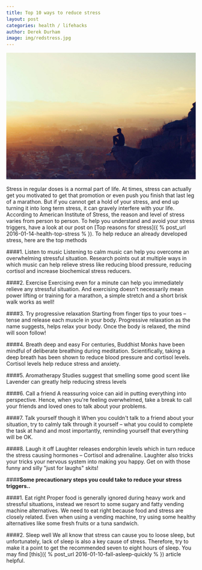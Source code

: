 ```yaml
---
title: Top 10 ways to reduce stress
layout: post
categories: health / lifehacks
author: Derek Durham
image: img/redstress.jpg
---
```


![Existential - Ways to reduce stress](/img/redstress2.jpg)
 
Stress in regular doses is a normal part of life. At times, stress can actually get you motivated to get that promotion or even push you finish that last leg of a marathon. But if you cannot get a hold of your stress, and end up turning it into long term stress, it can gravely interfere with your life.   
According to American Institute of Stress, the reason and level of stress varies from person to person. To help you understand and avoid your stress triggers, have a look at our post on [Top reasons for stress]({ % post_url 2016-01-14-health-top-stress % }). 
To help reduce an already developed stress, here are the top methods 

####1. Listen to music 
Listening to calm music can help you overcome an overwhelming stressful situation. Research points out at multiple ways in which music can help relieve stress like reducing blood pressure, reducing cortisol and increase biochemical stress reducers. 

####2. Exercise 
Exercising even for a minute can help you immediately relieve any stressful situation. And exercising doesn't necessarily mean power lifting or training for a marathon, a simple stretch and a short brisk walk works as well! 

####3. Try progressive relaxation 
Starting from finger tips to your toes – tense and release each muscle in your body. Progressive relaxation as the name suggests, helps relax your body. Once the body is relaxed, the mind will soon follow! 

####4. Breath deep and easy 
For centuries, Buddhist Monks have been mindful of deliberate breathing during meditation. Scientifically, taking a deep breath has been shown to reduce blood pressure and cortisol levels. Cortisol levels help reduce stress and anxiety. 

####5. Aromatherapy 
Studies suggest that smelling some good scent like Lavender can greatly help reducing stress levels 

####6. Call a friend 
A reassuring voice can aid in putting everything into perspective. Hence, when you're feeling overwhelmed, take a break to call your friends and loved ones to talk about your problems. 

####7. Talk yourself though it 
When you couldn't talk to a friend about your situation, try to calmly talk through it yourself – what you could to complete the task at hand and most importantly, reminding yourself that everything will be OK. 

####8. Laugh it off 
Laughter releases endorphin levels which in turn reduce the stress causing hormones – Cortisol and adrenaline. Laughter also tricks your tricks your nervous system into making you happy. Get on with those funny and silly "just for laughs" skits! 

####**Some precautionary steps you could take to reduce your stress triggers..**

####1. Eat right 
Proper food is generally ignored during heavy work and stressful situations, instead we resort to some sugary and fatty vending machine alternatives. We need to eat right because food and stress are closely related. Even when using a vending machine, try using some healthy alternatives like some fresh fruits or a tuna sandwich. 

####2. Sleep well 
We all know that stress can cause you to loose sleep, but unfortunately, lack of sleep is also a key cause of stress. Therefore, try to make it a point to get the recommended seven to eight hours of sleep. You may find [this]({ % post_url 2016-01-10-fall-asleep-quickly % }) article helpful. 
 
 
 
 
 
        
